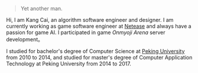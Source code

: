 

> Yet another man.


Hi, I am Kang Cai, an algorithm software engineer and designer. I am currently working as game software engineer at [Netease](https://www.163.com/) and always have a passion for game AI. I participated in game *Onmyoji Arena* server development。

I studied for bachelor's degree of Computer Science at [Peking University](http://english.pku.edu.cn/) from 2010 to 2014, and studied for master's degree of Computer Application Technology at Peking University from 2014 to 2017.

